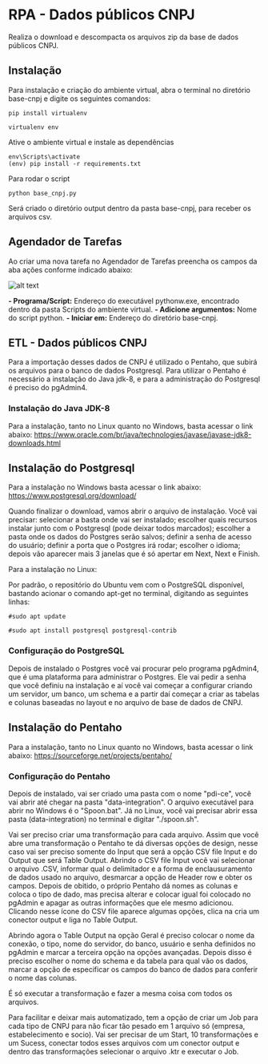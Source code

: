 # RPA - Dados públicos CNPJ

Realiza o download e descompacta os arquivos zip da base de dados públicos CNPJ.

## Instalação

Para instalação e criação do ambiente virtual, abra o terminal no diretório base-cnpj e digite os seguintes comandos:

```console
pip install virtualenv
```

```console
virtualenv env
```

Ative o ambiente virtual e instale as dependências

```console
env\Scripts\activate
(env) pip install -r requirements.txt
```

Para rodar o script

```console
python base_cnpj.py
```

Será criado o diretório output dentro da pasta base-cnpj, para receber os arquivos csv.

## Agendador de Tarefas

Ao criar uma nova tarefa no Agendador de Tarefas preencha os campos da aba ações conforme indicado abaixo:

![alt text](https://i.imgur.com/iValV12.png)

**- Programa/Script:** Endereço do executável pythonw.exe, encontrado dentro da pasta Scripts do ambiente virtual.
**- Adicione argumentos:** Nome do script python.
**- Iniciar em:** Endereço do diretório base-cnpj.

## ETL - Dados públicos CNPJ

Para a importação desses dados de CNPJ é utilizado o Pentaho, que subirá os arquivos para o banco de dados Postgresql. Para utilizar o Pentaho é necessário a instalação do Java jdk-8, e para a administração do Postgresql é preciso do pgAdmin4.

### Instalação do Java JDK-8

Para a instalação, tanto no Linux quanto no Windows, basta acessar o link abaixo:
<https://www.oracle.com/br/java/technologies/javase/javase-jdk8-downloads.html>

## Instalação do Postgresql

Para a instalação no Windows basta acessar o link abaixo:
<https://www.postgresql.org/download/>

Quando finalizar o download, vamos abrir o arquivo de instalação. Você vai precisar: selecionar a basta onde vai ser instalado; escolher quais recursos instalar junto com o Postgresql (pode deixar todos marcados); escolher a pasta onde os dados do Postgres serão salvos; definir a senha de acesso do usuário; definir a porta que o Postgres irá rodar; escolher o idioma; depois vão aparecer mais 3 janelas que é só apertar em Next, Next e Finish.

Para a instalação no Linux:

Por padrão, o repositório do Ubuntu vem com o PostgreSQL disponível, bastando acionar o comando apt-get no terminal, digitando as seguintes linhas:

```console
#sudo apt update
```

```console
#sudo apt install postgresql postgresql-contrib
```

### Configuração do PostgreSQL

Depois de instalado o Postgres você vai procurar pelo programa pgAdmin4, que é uma plataforma para administrar o Postgres. Ele vai pedir a senha que você definiu na instalação e aí você vai começar a configurar criando um servidor, um banco, um schema e a partir daí começar a criar as tabelas e colunas baseadas no layout e no arquivo de base de dados de CNPJ.

## Instalação do Pentaho

Para a instalação, tanto no Linux quanto no Windows, basta acessar o link abaixo:
https://sourceforge.net/projects/pentaho/

### Configuração do Pentaho

Depois de instalado, vai ser criado uma pasta com o nome "pdi-ce", você vai abrir até chegar na pasta "data-integration". O arquivo executável para abrir no Windows é o "Spoon.bat". Já no Linux, você vai precisar abrir essa pasta (data-integration) no terminal e digitar "./spoon.sh".

Vai ser preciso criar uma transformação para cada arquivo. Assim que você abre uma transformação o Pentaho te dá diversas opções de design, nesse caso vai ser preciso somente do Input que será a opção CSV file Input e do Output que será Table Output. Abrindo o CSV file Input você vai selecionar o arquivo .CSV, informar qual o delimitador e a forma de enclausuramento de dados usado no arquivo, desmarcar a opção de Header row e obter os campos. Depois de obitido, o próprio Pentaho dá nomes as colunas e coloca o tipo de dado, mas precisa alterar e colocar igual foi colocado no pgAdmin e apagar as outras informações que ele mesmo adicionou. Clicando nesse ícone do CSV file aparece algumas opções, clica na cria um conector output e liga no Table Output.

Abrindo agora o Table Output na opção Geral é preciso colocar o nome da conexão, o tipo, nome do servidor, do banco, usuário e senha definidos no pgAdmin e marcar a terceira opção na opções avançadas. Depois disso é preciso escolher o nome do schema e da tabela para qual vão os dados, marcar a opção de especificar os campos do banco de dados para conferir o nome das colunas.

É só executar a transformação e fazer a mesma coisa com todos os arquivos.

Para facilitar e deixar mais automatizado, tem a opção de criar um Job para cada tipo de CNPJ para não ficar tão pesado em 1 arquivo só (empresa, estabelecimento e socio). Vai ser precisar de um Start, 10 transformações e um Sucess, conectar todos esses arquivos com um conector output e dentro das transformações selecionar o arquivo .ktr e executar o Job.
